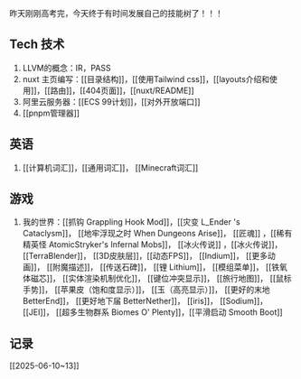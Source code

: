 昨天刚刚高考完，今天终于有时间发展自己的技能树了！！！
## Tech 技术
1. LLVM的概念：IR，PASS
2. nuxt 主页编写：[[目录结构]]，[[使用Tailwind css]]，[[layouts介绍和使用]]，[[路由]]，[[404页面]]，[[nuxt/README]]
3. 阿里云服务器：[[ECS 99计划]]，[[对外开放端口]]
4. [[pnpm管理器]]
## 英语
1. [[计算机词汇]]，[[通用词汇]]， [[Minecraft词汇]]
## 游戏

1. 我的世界：[[抓钩 Grappling Hook Mod]]，[[灾变 L_Ender 's Cataclysm]]， [[地牢浮现之时 When Dungeons Arise]]， [[匠魂]] ，[[稀有精英怪 AtomicStryker's Infernal Mobs]]， [[冰火传说]] ，[[冰火传说]]， [[TerraBlender]]， [[3D皮肤层]]，[[动态FPS]]， [[Indium]]， [[更多动画]]， [[附魔描述]]， [[传送石碑]]， [[锂 Lithium]]， [[模组菜单]]， [[铁氧体磁芯]]， [[实体渲染机制优化]]， [[键位冲突显示]]， [[旅行地图]]， [[鼠标手势]]， [[苹果皮（饱和度显示）]]， [[玉（高亮显示）]]， [[更好的末地 BetterEnd]]， [[更好地下届 BetterNether]]， [[iris]]， [[Sodium]]， [[JEI]]， [[超多生物群系 Biomes O' Plenty]]，[[平滑启动 Smooth Boot]]

## 记录

[[2025-06-10~13]]